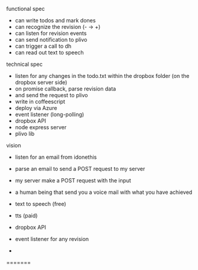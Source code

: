 functional spec
- can write todos and mark dones
- can recognize the revision (- -> +)
- can listen for revision events
- can send notification to plivo
- can trigger a call to dh
- can read out text to speech


technical spec
- listen for any changes in the todo.txt within the dropbox folder (on the dropbox server side)
- on promise callback, parse revision data
- and send the request to plivo
- write in coffeescript
- deploy via Azure
- event listener (long-polling)
- dropbox API
- node express server
- plivo lib


vision
- listen for an email from idonethis
- parse an email to send a POST request to my server
- my server make a POST request with the input

- a human being that send you a voice mail with what you have achieved
- text to speech (free)
- tts (paid)

- dropbox API
- event listener for any revision
-
=======
